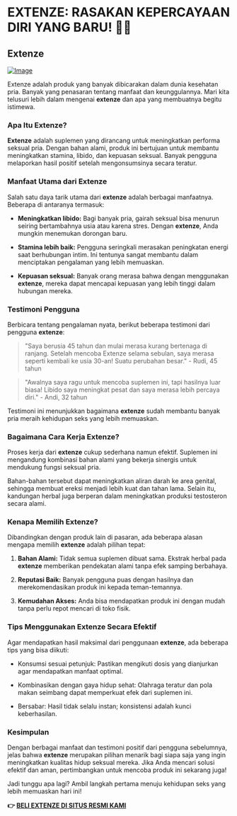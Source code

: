 # EXTENZE: RASAKAN KEPERCAYAAN DIRI YANG BARU! 💪🔥

## Extenze

[![Image](https://www2.sellhealth.com/53/extenze180x200_A.jpg)](https://gchaffi.com/wLWQje0E)

Extenze adalah produk yang banyak dibicarakan dalam dunia kesehatan pria. Banyak yang penasaran tentang manfaat dan keunggulannya. Mari kita telusuri lebih dalam mengenai **extenze** dan apa yang membuatnya begitu istimewa.

### Apa Itu Extenze?

**Extenze** adalah suplemen yang dirancang untuk meningkatkan performa seksual pria. Dengan bahan alami, produk ini bertujuan untuk membantu meningkatkan stamina, libido, dan kepuasan seksual. Banyak pengguna melaporkan hasil positif setelah mengonsumsinya secara teratur.

### Manfaat Utama dari Extenze

Salah satu daya tarik utama dari **extenze** adalah berbagai manfaatnya. Beberapa di antaranya termasuk:

- **Meningkatkan libido:** Bagi banyak pria, gairah seksual bisa menurun seiring bertambahnya usia atau karena stres. Dengan **extenze**, Anda mungkin menemukan dorongan baru.
  
- **Stamina lebih baik:** Pengguna seringkali merasakan peningkatan energi saat berhubungan intim. Ini tentunya sangat membantu dalam menciptakan pengalaman yang lebih memuaskan.

- **Kepuasan seksual:** Banyak orang merasa bahwa dengan menggunakan **extenze**, mereka dapat mencapai kepuasan yang lebih tinggi dalam hubungan mereka.

### Testimoni Pengguna

Berbicara tentang pengalaman nyata, berikut beberapa testimoni dari pengguna **extenze**:

> "Saya berusia 45 tahun dan mulai merasa kurang bertenaga di ranjang. Setelah mencoba Extenze selama sebulan, saya merasa seperti kembali ke usia 30-an! Suatu perubahan besar." - Rudi, 45 tahun

> "Awalnya saya ragu untuk mencoba suplemen ini, tapi hasilnya luar biasa! Libido saya meningkat pesat dan saya merasa lebih percaya diri." - Andi, 32 tahun

Testimoni ini menunjukkan bagaimana **extenze** sudah membantu banyak pria meraih kehidupan seks yang lebih memuaskan.

### Bagaimana Cara Kerja Extenze?

Proses kerja dari **extenze** cukup sederhana namun efektif. Suplemen ini mengandung kombinasi bahan alami yang bekerja sinergis untuk mendukung fungsi seksual pria. 

Bahan-bahan tersebut dapat meningkatkan aliran darah ke area genital, sehingga membuat ereksi menjadi lebih kuat dan tahan lama. Selain itu, kandungan herbal juga berperan dalam meningkatkan produksi testosteron secara alami.

### Kenapa Memilih Extenze?

Dibandingkan dengan produk lain di pasaran, ada beberapa alasan mengapa memilih **extenze** adalah pilihan tepat:

1. **Bahan Alami:** Tidak semua suplemen dibuat sama. Ekstrak herbal pada **extenze** memberikan pendekatan alami tanpa efek samping berbahaya.
   
2. **Reputasi Baik:** Banyak pengguna puas dengan hasilnya dan merekomendasikan produk ini kepada teman-temannya.

3. **Kemudahan Akses:** Anda bisa mendapatkan produk ini dengan mudah tanpa perlu repot mencari di toko fisik.

### Tips Menggunakan Extenze Secara Efektif

Agar mendapatkan hasil maksimal dari penggunaan **extenze**, ada beberapa tips yang bisa diikuti:

- Konsumsi sesuai petunjuk: Pastikan mengikuti dosis yang dianjurkan agar mendapatkan manfaat optimal.
  
- Kombinasikan dengan gaya hidup sehat: Olahraga teratur dan pola makan seimbang dapat memperkuat efek dari suplemen ini.

- Bersabar: Hasil tidak selalu instan; konsistensi adalah kunci keberhasilan.

### Kesimpulan

Dengan berbagai manfaat dan testimoni positif dari pengguna sebelumnya, jelas bahwa **extenze** merupakan pilihan menarik bagi siapa saja yang ingin meningkatkan kualitas hidup seksual mereka. Jika Anda mencari solusi efektif dan aman, pertimbangkan untuk mencoba produk ini sekarang juga!

Jadi tunggu apa lagi? Ambil langkah pertama menuju kehidupan seks yang lebih memuaskan hari ini!



**👉 [BELI EXTENZE DI SITUS RESMI KAMI](https://gchaffi.com/wLWQje0E)**